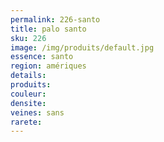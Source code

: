 ```yaml
---
permalink: 226-santo
title: palo santo
sku: 226
image: /img/produits/default.jpg
essence: santo
region: amériques
details: 
produits: 
couleur: 
densite: 
veines: sans
rarete: 
---
```

